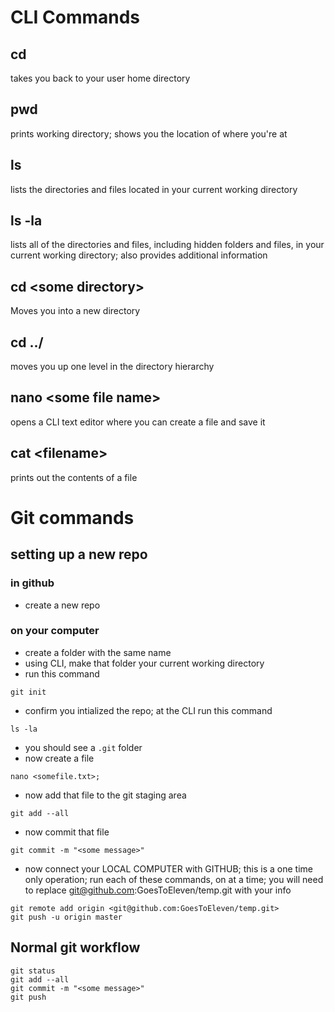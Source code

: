 # CLI Commands

## cd
takes you back to your user home directory

## pwd
prints working directory; shows you the location of where you're at

## ls
lists the directories and files located in your current working directory

## ls -la
lists all of the directories and files, including hidden folders and files, in your current working directory; also provides additional information

## cd &lt;some directory&gt;
Moves you into a new directory

## cd ../
moves you up one level in the directory hierarchy

## nano &lt;some file name&gt;
opens a CLI text editor where you can create a file and save it

## cat &lt;filename&gt;
prints out the contents of a file

# Git commands

## setting up a new repo

### in github
- create a new repo

### on your computer
- create a folder with the same name
- using CLI, make that folder your current working directory
- run this command

```
git init
```

- confirm you intialized the repo; at the CLI run this command

```
ls -la
```

- you should see a ```.git``` folder
- now create a file

```
nano <somefile.txt>;
```

- now add that file to the git staging area

```
git add --all
```

- now commit that file

```
git commit -m "<some message>"
```

- now connect your LOCAL COMPUTER with GITHUB; this is a one time only operation; run each of these commands, on at a time; you will need to replace git@github.com:GoesToEleven/temp.git with your info

```
git remote add origin <git@github.com:GoesToEleven/temp.git>
git push -u origin master

```

## Normal git workflow

```
git status
git add --all
git commit -m "<some message>"
git push
```

